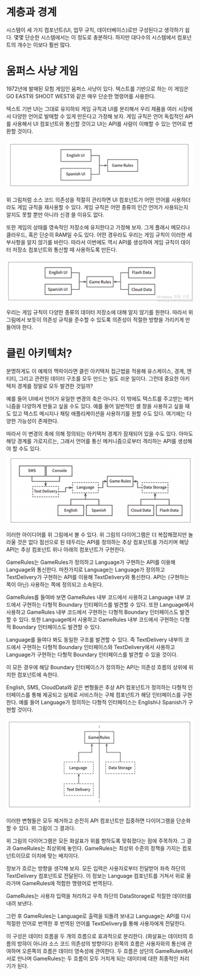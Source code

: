 # **계층과 경계**  
시스템이 세 가지 컴포넌트(UI, 업무 규칙, 데이터베이스)로만 구성된다고 생각하기 쉽다. 몇몇 단순한 시스템에서는 이 정도로 충분하다. 하지만 대다수의 
시스템에서 컴포넌트의 개수는 이보다 훨씬 많다.  
  
# **움퍼스 사냥 게임**  
1972년에 발매된 모험 게임인 움퍼스 사냥이 있다. 텍스트를 기반으로 하는 이 게임은 GO EAST와 SHOOT WEST와 같은 매우 단순한 명령어를 사용한다. 
  
텍스트 기반 UI는 그대로 유지하되 게임 규칙과 UI를 분리해서 우리 제품을 여러 시장에서 다양한 언어로 발매할 수 있게 만든다고 가정해 보자. 게임 규칙은 
언어 독립적인 API를 사용해서 UI 컴포넌트와 통신할 것이고 UI는 API를 사람이 이해할 수 있는 언어로 변환할 것이다.  
  
![img.png](image/img.png)  
  
위 그림처럼 소스 코드 의존성을 적절히 관리하면 UI 컴포넌트가 어떤 언어를 사용하더라도 게임 규칙을 재사용할 수 있다. 게임 규칙은 어떤 종류의 
인간 언어가 사용되는지 알지도 못할 뿐만 아니라 신경 쓸 이유도 없다.  
  
또한 게임의 상태를 영속적인 저장소에 유지한다고 가정해 보자. 그게 플래시 메모리나 클라우드, 혹은 단순히 RAM일 수도 있다. 어떤 경우라도 우리는 
게임 규칙이 이러한 세부사항을 알지 않기를 바란다. 따라서 이번에도 역시 API를 생성하여 게임 규칙이 데이터 저장소 컴포넌트와 통신할 때 사용하도록 
만든다.  
  
![img.png](image/img2.png)  
  
우리는 게임 규칙이 다양한 종류의 데이터 저장소에 대해 알지 않기를 원한다. 따라서 위 그림에서 보듯이 의존성 규칙을 준수할 수 있도록 의존성이 
적절한 방향을 가리키게 만들어야 한다.  
  
# **클린 아키텍처?**  
분명하게도 이 예제의 맥락이라면 클린 아키텍처 접근법을 적용해 유스케이스, 경계, 엔티티, 그리고 관련된 데이터 구조를 모두 만드는 일도 쉬운 일이다. 
그런데 중요한 아키텍처 경계를 정말로 모두 발견한 것일까?  
  
예를 들어 UI에서 언어가 유일한 변경의 축은 아니다. 이 밖에도 텍스트를 주고받는 메커니즘을 다양하게 만들고 싶을 수도 있다. 예를 들어 일반적인 
셸 창을 사용하고 싶을 때도 있고 텍스트 메시지나 채팅 애플리케이션을 사용하기를 원할 수도 있다. 여기에는 다양한 가능성이 존재한다.  
  
따라서 이 변경의 축에 의해 정의되는 아키텍처 경계가 잠재되어 있을 수도 있다. 아마도 해당 경계를 가로지르는, 그래서 언어를 통신 메커니즘으로부터 
격리하는 API를 생성해야 할 수도 있다.  
  
![img.png](image/img3.png)  
  
이러한 아이디어를 위 그림에서 볼 수 있다. 위 그림의 다이어그램은 더 복잡해졌지만 놀라울 것은 없다 점선으로 된 테두리는 API를 정의하는 추상 
컴포넌트를 가리키며 해당 API는 추상 컴포넌트 위나 아래의 컴포넌트가 구현한다.  
  
GameRules는 GameRules가 정의하고 Language가 구현하는 API를 이용해 Language와 통신한다. 마찬가지로 Language는 Language가 정의하고 TextDelivery가 
구현하는 API를 이용해 TextDelivery와 통신한다. API는 (구현하는 쪽이 아닌) 사용하는 쪽에 정의되고 소속된다.  
  
GameRules를 들여바 보면 GameRules 내부 코드에서 사용하고 Language 내부 코드에서 구현하는 다형적 Boundary 인터페이스를 발견할 수 있다. 
또한 Language에서 사용하고 GameRules 내부 코드에서 구현하는 다형적 Boundary 인터페이스도 발견할 수 있다. 또한 Language에서 사용하고 GameRules 
내부 코드에서 구현하는 다형적 Boundary 인터페이스도 발견할 수 있다.  
  
Language를 들여다 봐도 동일한 구조를 발견할 수 있다. 즉 TextDelivery 내부의 코드에서 구현하는 다형적 Boundary 인터페이스와 TextDelivery에서 
사용하고 Language가 구현하는 다형적 Boundary 인터페이스를 발견할 수 있을 것이다.  
  
이 모든 경우에 해당 Boundary 인터페이스가 정의하는 API는 의존성 흐름의 상위에 위치한 컴포넌트에 속한다.  
  
English, SMS, CloudData와 같은 변형들은 추상 API 컴포넌트가 정의하는 다형적 인터페이스를 통해 제공되고 실제로 서비스하는 구체 컴포넌트가 해당 
인터페이스를 구현한다. 예를 들어 Language가 정의하는 다형적 인터페이스는 English나 Spanish가 구현할 것이다.  
  
![img.png](image/img4.png)  
  
이러한 변형들은 모두 제거하고 순전히 API 컴포넌트만 집중하면 다이어그램을 단순화할 수 있다. 위 그림이 그 결과다.  
  
위 그림의 다이어그램은 모든 화살표가 위를 향하도록 맞춰졌다는 점에 주목하자. 그 결과 GameRules는 최상위에 놓인다. GameRules는 최상위 수준의 
정책을 가지는 컴포넌트이므로 이치에 맞는 배치이다.  
  
정보가 흐르는 방향을 생각해 보자. 모든 입력은 사용자로부터 전달받아 좌측 하단의 TextDelivery 컴포넌트로 전달된다. 이 정보는 Language 컴포넌트를 
거쳐서 위로 올라가며 GameRules에 적합한 명령어로 번역된다.  
  
GameRules는 사용자 입력을 처리하고 우측 하단의 DataStorage로 적절한 데이터를 내려 보낸다.  
  
그런 후 GameRules는 Language로 출력을 되돌려 보내고 Language는 API를 다시 적절한 언어로 번역한 후 번역된 언어를 TextDelivery를 통해 사용자에게 
전달한다.  
  
이 구성은 데이터 흐름을 두 개의 흐름으로 효과적으로 분리한다. (화살표는 데이터의 흐름의 방햐이 아니라 소스 코드 의존성의 방향이다) 왼쪽의 흐름은 
사용자와의 통신에 관여하며 오른쪽의 흐름은 데이터 영속성에 관여한다. 두 흐름은 상단의 GameRules에서 서로 만나며 GameRules는 두 흐름이 모두 거치게 
되는 데이터에 대한 최종적인 처리기가 된다.  
  

